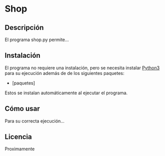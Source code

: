 # Shop 

## Descripción

El programa shop.py permite...

## Instalación

El programa no requiere una instalación, pero se necesita instalar [Python3](https://www.python.org/downloads/) para su ejecución además de de los siguientes paquetes:

* [paquetes]

Estos se instalan automáticamente al ejecutar el programa.

## Cómo usar

Para su correcta ejecución...



## Licencia

Proximamente
